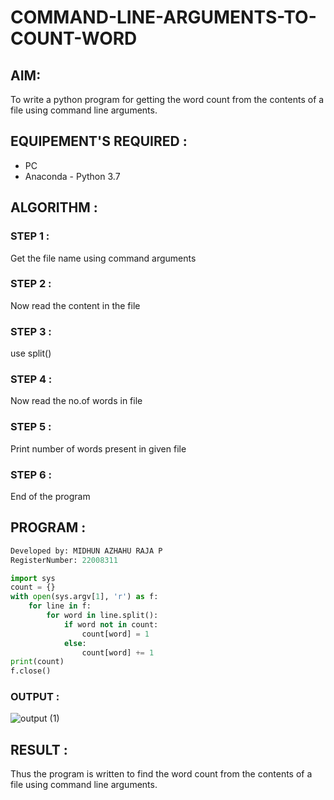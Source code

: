 # COMMAND-LINE-ARGUMENTS-TO-COUNT-WORD 

## AIM:

To write a python program for getting the word count from the contents of a file using command line arguments.

## EQUIPEMENT'S REQUIRED :

- PC
- Anaconda - Python 3.7

## ALGORITHM :

### STEP 1 :

Get the file name using command arguments

### STEP 2 :

Now read the content in the file

### STEP 3 :

use split()

### STEP 4 :

Now read the no.of words in file

### STEP 5 :

Print number of words present in given file

### STEP 6 :

End of the program


## PROGRAM :

```python
Developed by: MIDHUN AZHAHU RAJA P
RegisterNumber: 22008311

import sys
count = {}
with open(sys.argv[1], 'r') as f:
    for line in f:
        for word in line.split():
            if word not in count:
                count[word] = 1
            else:
                count[word] += 1
print(count)
f.close()
```
### OUTPUT :

![output (1)](https://user-images.githubusercontent.com/118054670/213933892-ca3685ef-8ca8-46fe-9c7c-149433d166e1.png)


## RESULT :

Thus the program is written to find the word count from the contents of a file using command line arguments.
